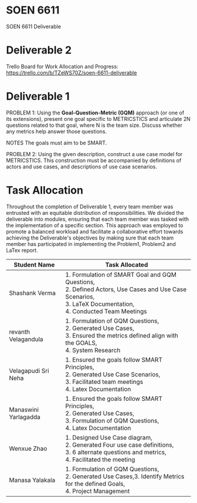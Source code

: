 # SOEN 6611
SOEN 6611 Deliverable

# Deliverable 2

Trello Board for Work Allocation and Progress: https://trello.com/b/TZeWS70Z/soen-6611-deliverable

# Deliverable 1

PROBLEM 1: Using the **Goal-Question-Metric (GQM)** approach (or one of its extensions), present one goal specific to METRICSTICS and articulate 2N questions related to that goal, where N is the team size. Discuss whether any metrics help answer those questions. 

NOTES The goals must aim to be SMART. 

PROBLEM 2: Using the given description, construct a use case model for METRICSTICS. This construction must be accompanied by definitions of actors and use cases, and descriptions of use case scenarios.

# Task Allocation

Throughout the completion of Deliverable 1, every team member was entrusted with an equitable distribution of responsibilities. We divided the deliverable into modules, ensuring that each team member was tasked with the implementation of a specific section. This approach was employed to promote a balanced workload and facilitate a collaborative effort towards achieving the Deliverable's objectives by making sure that each team member has participated in implementing the Problem1, Problem2 and LaTex report.

| Student Name  | Task Allocated |
| -------- | -------- |
| Shashank Verma   | 1. Formulation of SMART Goal and GQM Questions,<br>2. Defined Actors, Use Cases and Use Case Scenarios, <br>3. LaTeX Documentation, <br>4. Conducted Team Meetings|
| revanth Velagandula   |1. Formulation of GQM Questions,<br>2. Generated Use Cases,<br>3. Ensured the metrics defined align with the GOALS,<br>4. System Research|
| Velagapudi Sri Neha   |1. Ensured the goals follow SMART Principles,<br>2. Generated Use Case Scenarios,<br>3. Facilitated team meetings<br>4. Latex Documentation|
|Manaswini Yarlagadda |1. Ensured the goals follow SMART Principles,<br>2. Generated Use Cases,<br>3. Formulation of GQM Questions,<br>4. Latex Documentation|
| Wenxue Zhao| 1. Designed Use Case diagram,<br>2. Generated Four use case definitions,<br>3. 6 alternate questions and metrics,<br>4. Facilitated the meeting|
|  Manasa Yalakala|1. Formulation of GQM Questions,<br>2. Generated Use Cases,3. Identify Metrics for the defined Goals,<br>4. Project Management|



